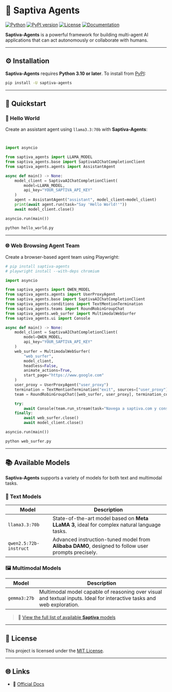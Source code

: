 # 🤖 Saptiva Agents

[![Python](https://img.shields.io/badge/python-3.10%2B-blue.svg)](https://www.python.org/downloads/)
[![PyPI version](https://img.shields.io/pypi/v/saptiva-agents.svg)](https://pypi.org/project/saptiva-agents/)
[![License](https://img.shields.io/github/license/saptiva/saptiva-agents)](https://github.com/saptiva-ai/saptiva-agents/blob/main/LICENSE)
[![Documentation](https://img.shields.io/badge/docs-online-blue)](https://app.gitbook.com/o/YD7tmPjNuCJPBtMoeymU/s/1Xeu6KDnv2A0dUxoQDDU/saptiva-agents/)

**Saptiva-Agents** is a powerful framework for building multi-agent AI applications that can act autonomously or collaborate with humans.

---

## ⚙️ Installation

**Saptiva-Agents** requires **Python 3.10 or later**. To install from [PyPI](https://pypi.org/project/saptiva-agents/):

```bash
pip install -U saptiva-agents
```

---

## 🚀 Quickstart

### 👋 Hello World

Create an assistant agent using `llama3.3:70b` with **Saptiva-Agents**:


```python


import asyncio

from saptiva_agents import LLAMA_MODEL
from saptiva_agents.base import SaptivaAIChatCompletionClient
from saptiva_agents.agents import AssistantAgent

async def main() -> None:
    model_client = SaptivaAIChatCompletionClient(
        model=LLAMA_MODEL, 
        api_key="YOUR_SAPTIVA_API_KEY"
    )
    agent = AssistantAgent("assistant", model_client=model_client)
    print(await agent.run(task="Say 'Hello World!'"))
    await model_client.close()

asyncio.run(main())
```

```bash
python hello_world.py
```

---

### 🌐 Web Browsing Agent Team

Create a browser-based agent team using Playwright:

```python
# pip install saptiva-agents
# playwright install --with-deps chromium

import asyncio

from saptiva_agents import QWEN_MODEL
from saptiva_agents.agents import UserProxyAgent
from saptiva_agents.base import SaptivaAIChatCompletionClient
from saptiva_agents.conditions import TextMentionTermination
from saptiva_agents.teams import RoundRobinGroupChat
from saptiva_agents.web_surfer import MultimodalWebSurfer
from saptiva_agents.ui import Console

async def main() -> None:
    model_client = SaptivaAIChatCompletionClient(
        model=QWEN_MODEL, 
        api_key="YOUR_SAPTIVA_API_KEY"
    )
    web_surfer = MultimodalWebSurfer(
        "web_surfer", 
        model_client, 
        headless=False, 
        animate_actions=True, 
        start_page="https://www.google.com"
    )
    user_proxy = UserProxyAgent("user_proxy")
    termination = TextMentionTermination("exit", sources=["user_proxy"])
    team = RoundRobinGroupChat([web_surfer, user_proxy], termination_condition=termination)

    try:
        await Console(team.run_stream(task="Navega a saptiva.com y consigue información sobre Saptiva AI."))
    finally:
        await web_surfer.close()
        await model_client.close()

asyncio.run(main())
```

```bash
python web_surfer.py
```

---

## 📚 Available Models

**Saptiva-Agents** supports a variety of models for both text and multimodal tasks.

### 🧠 Text Models

| Model                  | Description                                                                 |
|------------------------|-----------------------------------------------------------------------------|
| `llama3.3:70b`         | State-of-the-art model based on **Meta LLaMA 3**, ideal for complex natural language tasks. |
| `qwen2.5:72b-instruct` | Advanced instruction-tuned model from **Alibaba DAMO**, designed to follow user prompts precisely. |

### 🖼️ Multimodal Models

| Model         | Description                                                                 |
|---------------|-----------------------------------------------------------------------------|
| `gemma3:27b`  | Multimodal model capable of reasoning over visual and textual inputs. Ideal for interactive tasks and web exploration. |

> 🔗 [View the full list of available **Saptiva** models](https://app.gitbook.com/o/YD7tmPjNuCJPBtMoeymU/s/1Xeu6KDnv2A0dUxoQDDU/basicos/editor)

---

## 📄 License

This project is licensed under the [MIT License](https://github.com/saptiva-ai/saptiva-agents/blob/main/LICENSE).

---

## 🌐 Links

- 🔗 [Official Docs](https://app.gitbook.com/o/YD7tmPjNuCJPBtMoeymU/s/1Xeu6KDnv2A0dUxoQDDU/saptiva-agents/)
